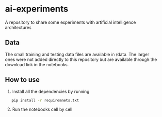 # ai-experiments
A repository to share some experiments with artificial intelligence architectures

## Data 
The small training and testing data files are available in /data. The larger ones were not added directly to this repository but are available through the download link in the notebooks.

## How to use
1. Install all the dependencies by running 
``` bash
   pip install -r requiremnets.txt
```
2. Run the notebooks cell by cell 
